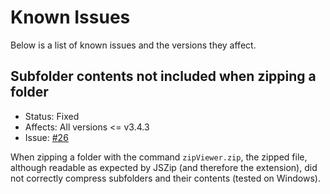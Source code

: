 # Known Issues

Below is a list of known issues and the versions they affect.

## Subfolder contents not included when zipping a folder

- Status: Fixed
- Affects: All versions <= v3.4.3
- Issue: [#26](https://github.com/AdamRaichu/vscode-zip-viewer/issues/26)

When zipping a folder with the command `zipViewer.zip`, the zipped file, although readable as expected by JSZip (and therefore the extension), did not correctly compress subfolders and their contents (tested on Windows).

